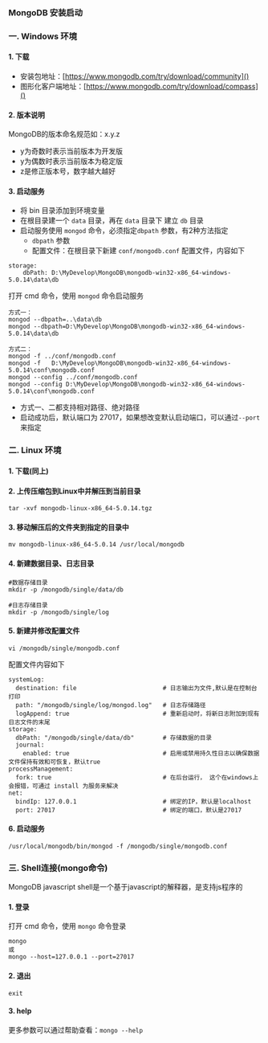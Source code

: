 ### MongoDB 安装启动
### 一.  Windows 环境
#### 1. 下载
* 安装包地址：[https://www.mongodb.com/try/download/community]()
* 图形化客户端地址：[https://www.mongodb.com/try/download/compass]()

#### 2. 版本说明
MongoDB的版本命名规范如：x.y.z
* y为奇数时表示当前版本为开发版
* y为偶数时表示当前版本为稳定版
* z是修正版本号，数字越大越好

#### 3. 启动服务
* 将 bin 目录添加到环境变量
* 在根目录建一个 `data` 目录，再在 `data` 目录下 建立 `db` 目录
* 启动服务使用 `mongod` 命令，必须指定`dbpath` 参数，有2种方法指定
    * `dbpath` 参数
    * 配置文件：在根目录下新建 `conf/mongodb.conf` 配置文件，内容如下
      
```
storage:
    dbPath: D:\MyDevelop\MongoDB\mongodb-win32-x86_64-windows-5.0.14\data\db
``` 
      

打开 cmd 命令，使用 `mongod` 命令启动服务


```
方式一：
mongod --dbpath=..\data\db
mongod --dbpath=D:\MyDevelop\MongoDB\mongodb-win32-x86_64-windows-5.0.14\data\db

方式二：
mongod -f ../conf/mongodb.conf
mongod -f   D:\MyDevelop\MongoDB\mongodb-win32-x86_64-windows-5.0.14\conf\mongodb.conf
mongod --config ../conf/mongodb.conf
mongod --config D:\MyDevelop\MongoDB\mongodb-win32-x86_64-windows-5.0.14\conf\mongodb.conf
```

* 方式一、二都支持相对路径、绝对路径
* 启动成功后，默认端口为 27017，如果想改变默认启动端口，可以通过`--port`来指定

 
 
### 二.  Linux 环境
#### 1. 下载(同上)

#### 2. 上传压缩包到Linux中并解压到当前目录
```
tar -xvf mongodb-linux-x86_64-5.0.14.tgz
```

#### 3. 移动解压后的文件夹到指定的目录中
```
mv mongodb-linux-x86_64-5.0.14 /usr/local/mongodb
```
 
#### 4. 新建数据目录、日志目录
```
#数据存储目录
mkdir -p /mongodb/single/data/db

#日志存储目录
mkdir -p /mongodb/single/log
```
 
#### 5. 新建并修改配置文件
```
vi /mongodb/single/mongodb.conf
```
 
配置文件内容如下

```
systemLog:
  destination: file                        # 日志输出为文件,默认是在控制台打印
  path: "/mongodb/single/log/mongod.log"   # 日志存储路径
  logAppend: true                          # 重新启动时，将新日志附加到现有日志文件的末尾
storage:
  dbPath: "/mongodb/single/data/db"        # 存储数据的目录
  journal:
    enabled: true                          # 启用或禁用持久性日志以确保数据文件保持有效和可恢复，默认true
processManagement:
  fork: true                               # 在后台运行， 这个在windows上会报错，可通过 install 为服务来解决
net:
  bindIp: 127.0.0.1                        # 绑定的IP，默认是localhost
  port: 27017                              # 绑定的端口，默认是27017
```
 
 
 
#### 6. 启动服务
``` 
/usr/local/mongodb/bin/mongod -f /mongodb/single/mongodb.conf
```
 

### 三. Shell连接(mongo命令)
MongoDB javascript shell是一个基于javascript的解释器，是支持js程序的

#### 1. 登录
打开 cmd 命令，使用 `mongo` 命令登录

```
mongo
或
mongo --host=127.0.0.1 --port=27017
```

#### 2. 退出
```
exit
```

#### 3. help
更多参数可以通过帮助查看：`mongo --help`
